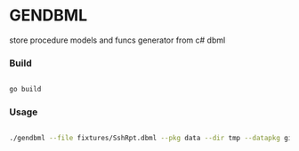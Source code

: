 GENDBML
======

store procedure models and funcs generator from c# dbml


### Build
```sh

go build

```

### Usage
```sh

./gendbml --file fixtures/SshRpt.dbml --pkg data --dir tmp --datapkg github.com/{username}/{datapkg_destination} --externalDB DBVariable --errorPkg github.com/{username}/{errorpkg_destination}

```
